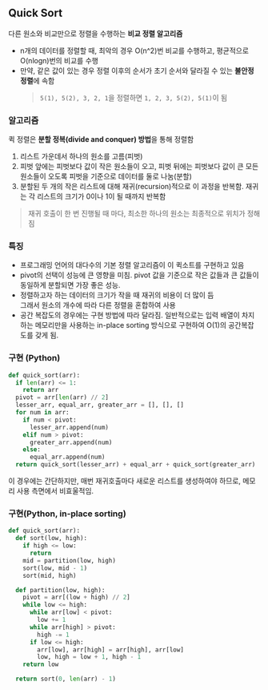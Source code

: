 ## Quick Sort

다른 원소와 비교만으로 정렬을 수행하는 **비교 정렬 알고리즘**

- n개의 데이터를 정렬할 때, 최악의 경우 O(n^2)번 비교를 수행하고, 평균적으로 O(nlogn)번의 비교를 수행
- 만약, 같은 값이 있는 경우 정렬 이후의 순서가 초기 순서와 달라질 수 있는 **불안정 정렬**에 속함
  > `5(1), 5(2), 3, 2, 1`을 정렬하면 `1, 2, 3, 5(2), 5(1)`이 됨

### 알고리즘

퀵 정렬은 **분할 정복(divide and conquer) 방법**을 통해 정렬함

1. 리스트 가운데서 하나의 원소를 고름(피벗)
2. 피벗 앞에는 피벗보다 값이 작은 원소들이 오고, 피벗 뒤에는 피벗보다 값이 큰 모든 원소들이 오도록 피벗을 기준으로 데이터를 둘로 나눔(분할)
3. 분할된 두 개의 작은 리스트에 대해 재귀(recursion)적으로 이 과정을 반복함. 재귀는 각 리스트의 크기가 0이나 1이 될 때까지 반복함

> 재귀 호출이 한 번 진행될 때 마다, 최소한 하나의 원소는 최종적으로 위치가 정해짐

### 특징

- 프로그래밍 언어의 대다수의 기본 정렬 알고리즘이 이 퀵소트를 구현하고 있음
- pivot의 선택이 성능에 큰 영향을 미침. pivot 값을 기준으로 작은 값들과 큰 값들이 동일하게 분할되면 가장 좋은 성능.
- 정렬하고자 하는 데이터의 크기가 작을 때 재귀의 비용이 더 많이 듬<br/>그래서 원소의 개수에 따라 다른 정렬을 혼합하여 사용
- 공간 복잡도의 경우에는 구현 방법에 따라 달라짐. 일반적으로는 입력 배열이 차지하는 메모리만을 사용하는 in-place sorting 방식으로 구현하여 O(1)의 공간복잡도를 갖게 됨.

### 구현 (Python)

```python
def quick_sort(arr):
  if len(arr) <= 1:
    return arr
  pivot = arr[len(arr) // 2]
  lesser_arr, equal_arr, greater_arr = [], [], []
  for num in arr:
    if num < pivot:
      lesser_arr.append(num)
    elif num > pivot:
      greater_arr.append(num)
    else:
      equal_arr.append(num)
  return quick_sort(lesser_arr) + equal_arr + quick_sort(greater_arr)
```

이 경우에는 간단하지만, 매번 재귀호출마다 새로운 리스트를 생성하여야 하므로, 메모리 사용 측면에서 비효울적임.

### 구현(Python, in-place sorting)

```python
def quick_sort(arr):
  def sort(low, high):
    if high <= low:
      return
    mid = partition(low, high)
    sort(low, mid - 1)
    sort(mid, high)

  def partition(low, high):
    pivot = arr[(low + high) // 2]
    while low <= high:
      while arr[low] < pivot:
        low += 1
      while arr[high] > pivot:
        high -= 1
      if low <= high:
        arr[low], arr[high] = arr[high], arr[low]
        low, high = low + 1, high - 1
    return low

  return sort(0, len(arr) - 1)

```
